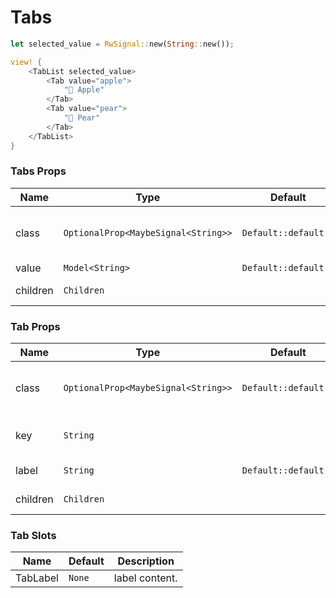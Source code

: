 # Tabs

```rust demo
let selected_value = RwSignal::new(String::new());

view! {
    <TabList selected_value>
        <Tab value="apple">
            "🍎 Apple"
        </Tab>
        <Tab value="pear">
            "🍐 Pear"
        </Tab>
    </TabList>
}
```

### Tabs Props

| Name     | Type                                | Default              | Description                             |
| -------- | ----------------------------------- | -------------------- | --------------------------------------- |
| class    | `OptionalProp<MaybeSignal<String>>` | `Default::default()` | Addtional classes for the tabs element. |
| value    | `Model<String>`                     | `Default::default()` | Tabs value.                             |
| children | `Children`                          |                      | Tabs content.                           |

### Tab Props

| Name     | Type                                | Default              | Description                            |
| -------- | ----------------------------------- | -------------------- | -------------------------------------- |
| class    | `OptionalProp<MaybeSignal<String>>` | `Default::default()` | Addtional classes for the tab element. |
| key      | `String`                            |                      | The indentifier of the tab.            |
| label    | `String`                            | `Default::default()` | The label of the tab.                  |
| children | `Children`                          |                      | Tabs content.                          |

### Tab Slots

| Name     | Default | Description    |
| -------- | ------- | -------------- |
| TabLabel | `None`  | label content. |
